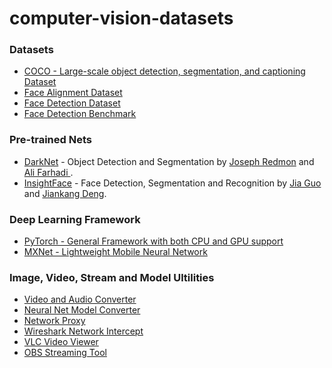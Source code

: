 # computer-vision-datasets

### Datasets
- [COCO - Large-scale object detection, segmentation, and captioning Dataset](https://github.com/pdollar/coco)
- [Face Alignment Dataset](http://vis-www.cs.umass.edu/fddb/)
- [Face Detection Dataset](http://www.cbsr.ia.ac.cn/faceevaluation/index.html)
- [Face Detection Benchmark](http://shuoyang1213.me/WIDERFACE/)

### Pre-trained Nets
- [DarkNet](https://github.com/pjreddie/darknet) - Object Detection and Segmentation by [Joseph Redmon](https://pjreddie.com/) and [Ali Farhadi
](https://homes.cs.washington.edu/~ali/index.html).
- [InsightFace](https://github.com/deepinsight/insightface) - Face Detection, Segmentation and Recognition by [Jia Guo](goujia@gmail.com) and [Jiankang Deng](https://jiankangdeng.github.io/). 

### Deep Learning Framework 
- [PyTorch - General Framework with both CPU and GPU support](https://github.com/pytorch/pytorch)
- [MXNet - Lightweight Mobile Neural Network](https://github.com/apache/incubator-mxnet)

### Image, Video, Stream and Model Ultilities
- [Video and Audio Converter](https://ffmpeg.org/)
- [Neural Net Model Converter](https://github.com/onnx/onnx)
- [Network Proxy](https://github.com/mitmproxy/mitmproxy)
- [Wireshark Network Intercept](https://github.com/wireshark/wireshark)
- [VLC Video Viewer](https://github.com/videolan/vlc)
- [OBS Streaming Tool](https://github.com/obsproject/obs-studio)
